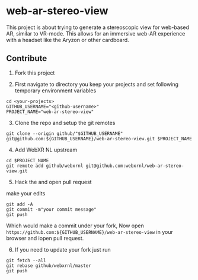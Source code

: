 # web-ar-stereo-view
This project is about trying to generate a stereoscopic view for web-based AR, similar to VR-mode.  This allows for an immersive web-AR experience with a headset like the Aryzon or other cardboard.


## Contribute

1. Fork this project

2. First navigate to directory you keep your projects and set following temporary environment variables

```
cd <your-projects>
GITHUB_USERNAME="<github-username>"
PROJECT_NAME="web-ar-stereo-view"
```
3. Clone the repo and setup the git remotes

```
git clone --origin github/"$GITHUB_USERNAME" git@github.com:${GITHUB_USERNAME}/web-ar-stereo-view.git $PROJECT_NAME
```

4. Add WebXR NL upstream

```
cd $PROJECT_NAME
git remote add github/webxrnl git@github.com:webxrnl/web-ar-stereo-view.git
```

5. Hack the and open pull request

make your edits

```
git add -A
git commit -m"your commit message"
git push
```

Which would make a commit under your fork, Now open `https://github.com:${GITHUB_USERNAME}/web-ar-stereo-view` in your browser and iopen pull request.

6. If you need to update your fork just run

```
git fetch --all
git rebase github/webxrnl/master
git push
```
